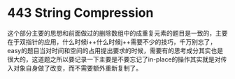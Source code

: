 # 443 String Compression

这个部分主要的思想和前面做过的删除数组中的成重复元素的题目是一致的，主要在于双指针的应用，什么时候i++什么时候j++需要不少的技巧，千万别忘了，easy的题目当对时间和空间的占用提出要求的时候，需要有的思考成分其实也是很大的，这道题之所以要记录一下主要是不要忘记了in-place的操作其实就是对传入对象自身做了改变，而不需要额外重新复制了。